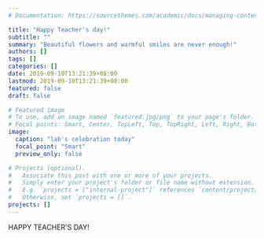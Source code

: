 ```yaml
---
# Documentation: https://sourcethemes.com/academic/docs/managing-content/

title: "Happy Teacher's day!"
subtitle: ""
summary: "Beautiful flowers and warmful smiles are never enough!"
authors: []
tags: []
categories: []
date: 2019-09-10T13:21:39+08:00
lastmod: 2019-09-10T13:21:39+08:00
featured: false
draft: false

# Featured image
# To use, add an image named `featured.jpg/png` to your page's folder.
# Focal points: Smart, Center, TopLeft, Top, TopRight, Left, Right, BottomLeft, Bottom, BottomRight.
image:
  caption: "lab's celebration today"
  focal_point: "Smart"
  preview_only: false

# Projects (optional).
#   Associate this post with one or more of your projects.
#   Simply enter your project's folder or file name without extension.
#   E.g. `projects = ["internal-project"]` references `content/project/deep-learning/index.md`.
#   Otherwise, set `projects = []`.
projects: []
---
```


HAPPY TEACHER'S DAY!